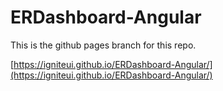 # ERDashboard-Angular

This is the github pages branch for this repo.

[https://igniteui.github.io/ERDashboard-Angular/](https://igniteui.github.io/ERDashboard-Angular/)
